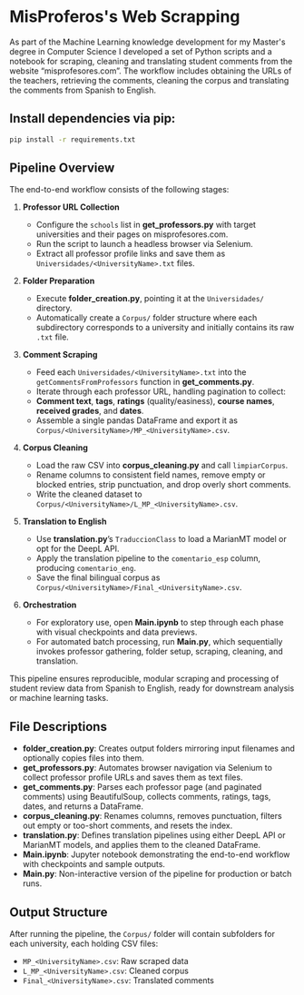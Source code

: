 
# MisProferos's Web Scrapping

As part of the Machine Learning knowledge development for my Master's degree in Computer Science I developed a set of Python scripts and a notebook for scraping, cleaning and translating student comments from the website “misprofesores.com”. The workflow includes obtaining the URLs of the teachers, retrieving the comments, cleaning the corpus and translating the comments from Spanish to English.

## Install dependencies via pip:

```bash
pip install -r requirements.txt
````

## Pipeline Overview

The end-to-end workflow consists of the following stages:

1. **Professor URL Collection**

   - Configure the `schools` list in **get_professors.py** with target universities and their pages on misprofesores.com.
   - Run the script to launch a headless browser via Selenium.
   - Extract all professor profile links and save them as `Universidades/<UniversityName>.txt` files.

2. **Folder Preparation**

   - Execute **folder_creation.py**, pointing it at the `Universidades/` directory.
   - Automatically create a `Corpus/` folder structure where each subdirectory corresponds to a university and initially contains its raw `.txt` file.

3. **Comment Scraping**

   - Feed each `Universidades/<UniversityName>.txt` into the `getCommentsFromProfessors` function in **get_comments.py**.
   - Iterate through each professor URL, handling pagination to collect:
   - **Comment text**, **tags**, **ratings** (quality/easiness), **course names**, **received grades**, and **dates**.
   - Assemble a single pandas DataFrame and export it as `Corpus/<UniversityName>/MP_<UniversityName>.csv`.

4. **Corpus Cleaning**

   - Load the raw CSV into **corpus_cleaning.py** and call `limpiarCorpus`.
   - Rename columns to consistent field names, remove empty or blocked entries, strip punctuation, and drop overly short comments.
   - Write the cleaned dataset to `Corpus/<UniversityName>/L_MP_<UniversityName>.csv`.

5. **Translation to English**

   - Use **translation.py**’s `TraduccionClass` to load a MarianMT model or opt for the DeepL API.
   - Apply the translation pipeline to the `comentario_esp` column, producing `comentario_eng`.
   - Save the final bilingual corpus as `Corpus/<UniversityName>/Final_<UniversityName>.csv`.

6. **Orchestration**

   - For exploratory use, open **Main.ipynb** to step through each phase with visual checkpoints and data previews.
   - For automated batch processing, run **Main.py**, which sequentially invokes professor gathering, folder setup, scraping, cleaning, and translation.

This pipeline ensures reproducible, modular scraping and processing of student review data from Spanish to English, ready for downstream analysis or machine learning tasks.

## File Descriptions

- **folder_creation.py**: Creates output folders mirroring input filenames and optionally copies files into them.
- **get_professors.py**: Automates browser navigation via Selenium to collect professor profile URLs and saves them as text files.
- **get_comments.py**: Parses each professor page (and paginated comments) using BeautifulSoup, collects comments, ratings, tags, dates, and returns a DataFrame.
- **corpus_cleaning.py**: Renames columns, removes punctuation, filters out empty or too-short comments, and resets the index.
- **translation.py**: Defines translation pipelines using either DeepL API or MarianMT models, and applies them to the cleaned DataFrame.
- **Main.ipynb**: Jupyter notebook demonstrating the end-to-end workflow with checkpoints and sample outputs.
- **Main.py**: Non-interactive version of the pipeline for production or batch runs.

## Output Structure

After running the pipeline, the `Corpus/` folder will contain subfolders for each university, each holding CSV files:

- `MP_<UniversityName>.csv`: Raw scraped data
- `L_MP_<UniversityName>.csv`: Cleaned corpus
- `Final_<UniversityName>.csv`: Translated comments
